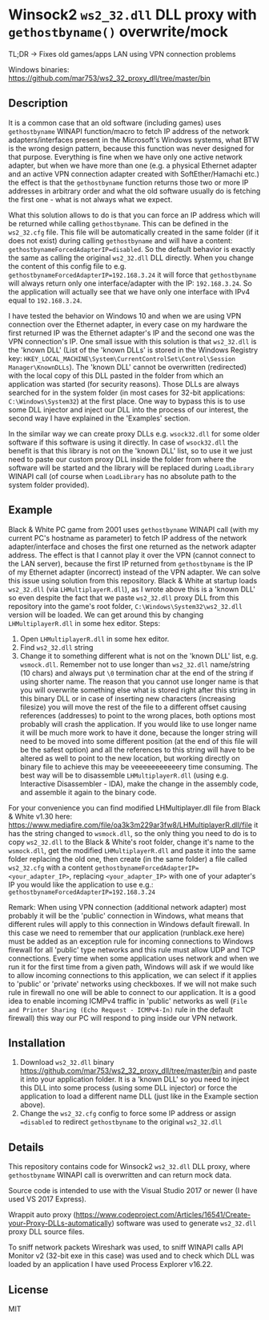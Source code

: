 # Winsock2 `ws2_32.dll` DLL proxy with `gethostbyname()` overwrite/mock

TL;DR -> Fixes old games/apps LAN using VPN connection problems

Windows binaries: https://github.com/mar753/ws2_32_proxy_dll/tree/master/bin

## Description
It is a common case that an old software (including games) uses `gethostbyname` WINAPI function/macro to fetch IP address of the network adapters/interfaces present in the Microsoft's Windows systems, what BTW is the wrong design pattern, because this function was never designed for that purpose. Everything is fine when we have only one active network adapter, but when we have more than one (e.g. a physical Ethernet adapter and an active VPN connection adapter created with SoftEther/Hamachi etc.) the effect is that the  `gethostbyname` function returns those two or more IP addresses in arbitrary order and what the old software usually do is fetching the first one - what is not always what we expect.

What this solution allows to do is that you can force an IP address which will be returned while calling `gethostbyname`. This can be defined in the `ws2_32.cfg` file. This file will be automatically created in the same folder (if it does not exist) during calling `gethostbyname` and will have a content: `gethostbynameForcedAdapterIP=disabled`. So the default behavior is exactly the same as calling the original `ws2_32.dll` DLL directly.
When you change the content of this config file to e.g. `gethostbynameForcedAdapterIP=192.168.3.24` it will force that `gethostbyname` will always return only one interface/adapter with the IP: `192.168.3.24`. So the application will actually see that we have only one interface with IPv4 equal to `192.168.3.24`.

I have tested the behavior on Windows 10 and when we are using VPN connection over the Ethernet adapter, in every case on my hardware the first returned IP was the Ethernet adapter's IP and the second one was the VPN connection's IP.
One small issue with this solution is that `ws2_32.dll` is the 'known DLL' (List of the 'known DLLs' is stored in the Windows Registry key: `HKEY_LOCAL_MACHINE\System\CurrentControlSet\Control\Session Manager\KnownDLLs`). The 'known DLL' cannot be overwritten (redirected) with the local copy of this DLL pasted in the folder from which an application was started (for security reasons). Those DLLs are always searched for in the system folder (in most cases for 32-bit applications: `C:\Windows\System32`) at the first place. One way to bypass this is to use some DLL injector and inject our DLL into the process of our interest, the second way I have explained in the 'Examples' section.

In the similar way we can create proxy DLLs e.g. `wsock32.dll` for some older software if this software is using it directly. In case of `wsock32.dll` the benefit is that this library is not on the 'known DLL' list, so to use it we just need to paste our custom proxy DLL inside the folder from where the software will be started and the library will be replaced during `LoadLibrary` WINAPI call (of course when `LoadLibrary` has no absolute path to the system folder provided).

## Example
Black & White PC game from 2001 uses `gethostbyname` WINAPI call (with my current PC's hostname as parameter) to fetch IP address of the network adapter/interface and choses the first one returned as the network adapter address. The effect is that I cannot play it over the VPN (cannot connect to the LAN server), because the first IP returned from `gethostbyname` is the IP of my Ethernet adapter (incorrect) instead of the VPN adapter.
We can solve this issue using solution from this repository. Black & White at startup loads `ws2_32.dll` (via `LHMultiplayerR.dll`), as I wrote above this is a 'known DLL' so even despite the fact that we paste `ws2_32.dll` proxy DLL from this repository into the game's root folder, `C:\Windows\System32\ws2_32.dll` version will be loaded. We can get around this by changing `LHMultiplayerR.dll` in some hex editor. Steps:
1. Open `LHMultiplayerR.dll` in some hex editor.
2. Find `ws2_32.dll` string
3. Change it to something different what is not on the 'known DLL' list, e.g. `wsmock.dll`. Remember not to use longer than `ws2_32.dll` name/string (10 chars) and always put `\0` termination char at the end of the string if using shorter name. 
The reason that you cannot use longer name is that you will overwrite something else what is stored right after this string in this binary DLL or in case of inserting new characters (increasing filesize) you will move the rest of the file to a different offset causing references (addresses) to point to the wrong places, both options most probably will crash the application. If you would like to use longer name it will be much more work to have it done, because the longer string will need to be moved into some different position (at the end of this file will be the safest option) and all the references to this string will have to be altered as well to point to the new location, but working directly on binary file to achieve this may be veeeeeeeeeeery time consuming. The best way will be to disassemble `LHMultiplayerR.dll` (using e.g. Interactive Disassembler - IDA), make the change in the assembly code, and assemble it again to the binary code.

For your convenience you can find modified LHMultiplayer.dll file from Black & White v1.30 here: https://www.mediafire.com/file/oa3k3m229ar3fw8/LHMultiplayerR.dll/file it has the string changed to `wsmock.dll`, so the only thing you need to do is to copy `ws2_32.dll` to the Black & White's root folder, change it's name to the `wsmock.dll`, get the modified `LHMultiplayerR.dll` and paste it into the same folder replacing the old one, then create (in the same folder) a file called `ws2_32.cfg` with a content `gethostbynameForcedAdapterIP=<your_adapter_IP>`, replacing `<your_adapter_IP>` with one of your adapter's IP you would like the application to use e.g.:
`gethostbynameForcedAdapterIP=192.168.3.24`

Remark: When using VPN connection (additional network adapter) most probably it will be the 'public' connection in Windows, what means that different rules will apply to this connection in Windows default firewall. In this case we need to remember that our application (runblack.exe here) must be added as an exception rule for incoming connections to Windows firewall for all 'public' type networks and this rule must allow UDP and TCP connections. 
Every time when some application uses network and when we run it for the first time from a given path, Windows will ask if we would like to allow incoming connections to this application, we can select if it applies to 'public' or 'private' networks using checkboxes.
If we will not make such rule in firewall no one will be able to connect to our application. It is a good idea to enable incoming ICMPv4 traffic in 'public' networks as well (`File and Printer Sharing (Echo Request - ICMPv4-In)` rule in the default firewall) this way our PC will respond to ping inside our VPN network.

## Installation
1. Download `ws2_32.dll` binary https://github.com/mar753/ws2_32_proxy_dll/tree/master/bin and paste it into your application folder. It is a 'known DLL' so you need to inject this DLL into some process (using some DLL injector) or force the application to load a different name DLL (just like in the Example section above).
2. Change the `ws2_32.cfg` config to force some IP address or assign `=disabled` to redirect `gethostbyname` to the original `ws2_32.dll`

## Details
This repository contains code for Winsock2 `ws2_32.dll` DLL proxy, where `gethostbyname` WINAPI call is overwritten and can return mock data.

Source code is intended to use with the Visual Studio 2017 or newer (I have used VS 2017 Express).

Wrappit auto proxy (https://www.codeproject.com/Articles/16541/Create-your-Proxy-DLLs-automatically) software was used to generate `ws2_32.dll` proxy DLL source files.

To sniff network packets Wireshark was used, to sniff WINAPI calls API Monitor v2 (32-bit exe in this case) was used and to check which DLL was loaded by an application I have used Process Explorer v16.22.

## License
MIT
